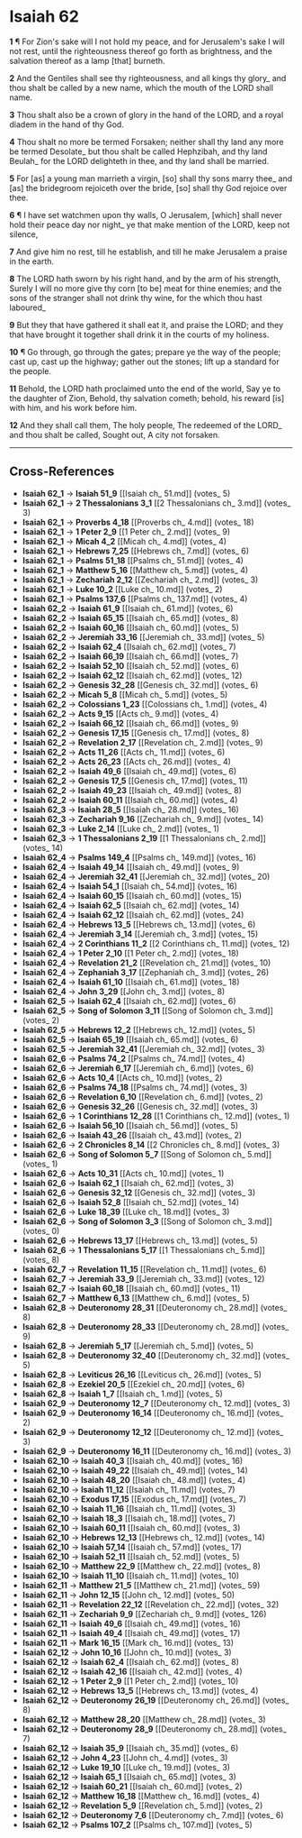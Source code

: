 # Isaiah 62

**1** ¶ For Zion's sake will I not hold my peace, and for Jerusalem's sake I will not rest, until the righteousness thereof go forth as brightness, and the salvation thereof as a lamp [that] burneth.

**2** And the Gentiles shall see thy righteousness, and all kings thy glory_ and thou shalt be called by a new name, which the mouth of the LORD shall name.

**3** Thou shalt also be a crown of glory in the hand of the LORD, and a royal diadem in the hand of thy God.

**4** Thou shalt no more be termed Forsaken; neither shall thy land any more be termed Desolate_ but thou shalt be called Hephzibah, and thy land Beulah_ for the LORD delighteth in thee, and thy land shall be married.

**5** For [as] a young man marrieth a virgin, [so] shall thy sons marry thee_ and [as] the bridegroom rejoiceth over the bride, [so] shall thy God rejoice over thee.

**6** ¶ I have set watchmen upon thy walls, O Jerusalem, [which] shall never hold their peace day nor night_ ye that make mention of the LORD, keep not silence,

**7** And give him no rest, till he establish, and till he make Jerusalem a praise in the earth.

**8** The LORD hath sworn by his right hand, and by the arm of his strength, Surely I will no more give thy corn [to be] meat for thine enemies; and the sons of the stranger shall not drink thy wine, for the which thou hast laboured_

**9** But they that have gathered it shall eat it, and praise the LORD; and they that have brought it together shall drink it in the courts of my holiness.

**10** ¶ Go through, go through the gates; prepare ye the way of the people; cast up, cast up the highway; gather out the stones; lift up a standard for the people.

**11** Behold, the LORD hath proclaimed unto the end of the world, Say ye to the daughter of Zion, Behold, thy salvation cometh; behold, his reward [is] with him, and his work before him.

**12** And they shall call them, The holy people, The redeemed of the LORD_ and thou shalt be called, Sought out, A city not forsaken.

---

## Cross-References

- **Isaiah 62_1** → **Isaiah 51_9** [[Isaiah ch_ 51.md]] (votes_ 5)
- **Isaiah 62_1** → **2 Thessalonians 3_1** [[2 Thessalonians ch_ 3.md]] (votes_ 3)
- **Isaiah 62_1** → **Proverbs 4_18** [[Proverbs ch_ 4.md]] (votes_ 18)
- **Isaiah 62_1** → **1 Peter 2_9** [[1 Peter ch_ 2.md]] (votes_ 9)
- **Isaiah 62_1** → **Micah 4_2** [[Micah ch_ 4.md]] (votes_ 4)
- **Isaiah 62_1** → **Hebrews 7_25** [[Hebrews ch_ 7.md]] (votes_ 6)
- **Isaiah 62_1** → **Psalms 51_18** [[Psalms ch_ 51.md]] (votes_ 4)
- **Isaiah 62_1** → **Matthew 5_16** [[Matthew ch_ 5.md]] (votes_ 4)
- **Isaiah 62_1** → **Zechariah 2_12** [[Zechariah ch_ 2.md]] (votes_ 3)
- **Isaiah 62_1** → **Luke 10_2** [[Luke ch_ 10.md]] (votes_ 2)
- **Isaiah 62_1** → **Psalms 137_6** [[Psalms ch_ 137.md]] (votes_ 4)
- **Isaiah 62_2** → **Isaiah 61_9** [[Isaiah ch_ 61.md]] (votes_ 6)
- **Isaiah 62_2** → **Isaiah 65_15** [[Isaiah ch_ 65.md]] (votes_ 8)
- **Isaiah 62_2** → **Isaiah 60_16** [[Isaiah ch_ 60.md]] (votes_ 5)
- **Isaiah 62_2** → **Jeremiah 33_16** [[Jeremiah ch_ 33.md]] (votes_ 5)
- **Isaiah 62_2** → **Isaiah 62_4** [[Isaiah ch_ 62.md]] (votes_ 7)
- **Isaiah 62_2** → **Isaiah 66_19** [[Isaiah ch_ 66.md]] (votes_ 7)
- **Isaiah 62_2** → **Isaiah 52_10** [[Isaiah ch_ 52.md]] (votes_ 6)
- **Isaiah 62_2** → **Isaiah 62_12** [[Isaiah ch_ 62.md]] (votes_ 12)
- **Isaiah 62_2** → **Genesis 32_28** [[Genesis ch_ 32.md]] (votes_ 6)
- **Isaiah 62_2** → **Micah 5_8** [[Micah ch_ 5.md]] (votes_ 5)
- **Isaiah 62_2** → **Colossians 1_23** [[Colossians ch_ 1.md]] (votes_ 4)
- **Isaiah 62_2** → **Acts 9_15** [[Acts ch_ 9.md]] (votes_ 4)
- **Isaiah 62_2** → **Isaiah 66_12** [[Isaiah ch_ 66.md]] (votes_ 9)
- **Isaiah 62_2** → **Genesis 17_15** [[Genesis ch_ 17.md]] (votes_ 8)
- **Isaiah 62_2** → **Revelation 2_17** [[Revelation ch_ 2.md]] (votes_ 9)
- **Isaiah 62_2** → **Acts 11_26** [[Acts ch_ 11.md]] (votes_ 6)
- **Isaiah 62_2** → **Acts 26_23** [[Acts ch_ 26.md]] (votes_ 4)
- **Isaiah 62_2** → **Isaiah 49_6** [[Isaiah ch_ 49.md]] (votes_ 6)
- **Isaiah 62_2** → **Genesis 17_5** [[Genesis ch_ 17.md]] (votes_ 11)
- **Isaiah 62_2** → **Isaiah 49_23** [[Isaiah ch_ 49.md]] (votes_ 8)
- **Isaiah 62_2** → **Isaiah 60_11** [[Isaiah ch_ 60.md]] (votes_ 4)
- **Isaiah 62_3** → **Isaiah 28_5** [[Isaiah ch_ 28.md]] (votes_ 16)
- **Isaiah 62_3** → **Zechariah 9_16** [[Zechariah ch_ 9.md]] (votes_ 14)
- **Isaiah 62_3** → **Luke 2_14** [[Luke ch_ 2.md]] (votes_ 1)
- **Isaiah 62_3** → **1 Thessalonians 2_19** [[1 Thessalonians ch_ 2.md]] (votes_ 14)
- **Isaiah 62_4** → **Psalms 149_4** [[Psalms ch_ 149.md]] (votes_ 16)
- **Isaiah 62_4** → **Isaiah 49_14** [[Isaiah ch_ 49.md]] (votes_ 9)
- **Isaiah 62_4** → **Jeremiah 32_41** [[Jeremiah ch_ 32.md]] (votes_ 20)
- **Isaiah 62_4** → **Isaiah 54_1** [[Isaiah ch_ 54.md]] (votes_ 16)
- **Isaiah 62_4** → **Isaiah 60_15** [[Isaiah ch_ 60.md]] (votes_ 15)
- **Isaiah 62_4** → **Isaiah 62_5** [[Isaiah ch_ 62.md]] (votes_ 14)
- **Isaiah 62_4** → **Isaiah 62_12** [[Isaiah ch_ 62.md]] (votes_ 24)
- **Isaiah 62_4** → **Hebrews 13_5** [[Hebrews ch_ 13.md]] (votes_ 6)
- **Isaiah 62_4** → **Jeremiah 3_14** [[Jeremiah ch_ 3.md]] (votes_ 15)
- **Isaiah 62_4** → **2 Corinthians 11_2** [[2 Corinthians ch_ 11.md]] (votes_ 12)
- **Isaiah 62_4** → **1 Peter 2_10** [[1 Peter ch_ 2.md]] (votes_ 18)
- **Isaiah 62_4** → **Revelation 21_2** [[Revelation ch_ 21.md]] (votes_ 10)
- **Isaiah 62_4** → **Zephaniah 3_17** [[Zephaniah ch_ 3.md]] (votes_ 26)
- **Isaiah 62_4** → **Isaiah 61_10** [[Isaiah ch_ 61.md]] (votes_ 18)
- **Isaiah 62_4** → **John 3_29** [[John ch_ 3.md]] (votes_ 8)
- **Isaiah 62_5** → **Isaiah 62_4** [[Isaiah ch_ 62.md]] (votes_ 6)
- **Isaiah 62_5** → **Song of Solomon 3_11** [[Song of Solomon ch_ 3.md]] (votes_ 2)
- **Isaiah 62_5** → **Hebrews 12_2** [[Hebrews ch_ 12.md]] (votes_ 5)
- **Isaiah 62_5** → **Isaiah 65_19** [[Isaiah ch_ 65.md]] (votes_ 6)
- **Isaiah 62_5** → **Jeremiah 32_41** [[Jeremiah ch_ 32.md]] (votes_ 3)
- **Isaiah 62_6** → **Psalms 74_2** [[Psalms ch_ 74.md]] (votes_ 4)
- **Isaiah 62_6** → **Jeremiah 6_17** [[Jeremiah ch_ 6.md]] (votes_ 6)
- **Isaiah 62_6** → **Acts 10_4** [[Acts ch_ 10.md]] (votes_ 2)
- **Isaiah 62_6** → **Psalms 74_18** [[Psalms ch_ 74.md]] (votes_ 3)
- **Isaiah 62_6** → **Revelation 6_10** [[Revelation ch_ 6.md]] (votes_ 2)
- **Isaiah 62_6** → **Genesis 32_26** [[Genesis ch_ 32.md]] (votes_ 3)
- **Isaiah 62_6** → **1 Corinthians 12_28** [[1 Corinthians ch_ 12.md]] (votes_ 1)
- **Isaiah 62_6** → **Isaiah 56_10** [[Isaiah ch_ 56.md]] (votes_ 5)
- **Isaiah 62_6** → **Isaiah 43_26** [[Isaiah ch_ 43.md]] (votes_ 2)
- **Isaiah 62_6** → **2 Chronicles 8_14** [[2 Chronicles ch_ 8.md]] (votes_ 3)
- **Isaiah 62_6** → **Song of Solomon 5_7** [[Song of Solomon ch_ 5.md]] (votes_ 1)
- **Isaiah 62_6** → **Acts 10_31** [[Acts ch_ 10.md]] (votes_ 1)
- **Isaiah 62_6** → **Isaiah 62_1** [[Isaiah ch_ 62.md]] (votes_ 3)
- **Isaiah 62_6** → **Genesis 32_12** [[Genesis ch_ 32.md]] (votes_ 3)
- **Isaiah 62_6** → **Isaiah 52_8** [[Isaiah ch_ 52.md]] (votes_ 14)
- **Isaiah 62_6** → **Luke 18_39** [[Luke ch_ 18.md]] (votes_ 3)
- **Isaiah 62_6** → **Song of Solomon 3_3** [[Song of Solomon ch_ 3.md]] (votes_ 0)
- **Isaiah 62_6** → **Hebrews 13_17** [[Hebrews ch_ 13.md]] (votes_ 5)
- **Isaiah 62_6** → **1 Thessalonians 5_17** [[1 Thessalonians ch_ 5.md]] (votes_ 8)
- **Isaiah 62_7** → **Revelation 11_15** [[Revelation ch_ 11.md]] (votes_ 6)
- **Isaiah 62_7** → **Jeremiah 33_9** [[Jeremiah ch_ 33.md]] (votes_ 12)
- **Isaiah 62_7** → **Isaiah 60_18** [[Isaiah ch_ 60.md]] (votes_ 11)
- **Isaiah 62_7** → **Matthew 6_13** [[Matthew ch_ 6.md]] (votes_ 5)
- **Isaiah 62_8** → **Deuteronomy 28_31** [[Deuteronomy ch_ 28.md]] (votes_ 8)
- **Isaiah 62_8** → **Deuteronomy 28_33** [[Deuteronomy ch_ 28.md]] (votes_ 9)
- **Isaiah 62_8** → **Jeremiah 5_17** [[Jeremiah ch_ 5.md]] (votes_ 5)
- **Isaiah 62_8** → **Deuteronomy 32_40** [[Deuteronomy ch_ 32.md]] (votes_ 5)
- **Isaiah 62_8** → **Leviticus 26_16** [[Leviticus ch_ 26.md]] (votes_ 5)
- **Isaiah 62_8** → **Ezekiel 20_5** [[Ezekiel ch_ 20.md]] (votes_ 6)
- **Isaiah 62_8** → **Isaiah 1_7** [[Isaiah ch_ 1.md]] (votes_ 5)
- **Isaiah 62_9** → **Deuteronomy 12_7** [[Deuteronomy ch_ 12.md]] (votes_ 3)
- **Isaiah 62_9** → **Deuteronomy 16_14** [[Deuteronomy ch_ 16.md]] (votes_ 2)
- **Isaiah 62_9** → **Deuteronomy 12_12** [[Deuteronomy ch_ 12.md]] (votes_ 3)
- **Isaiah 62_9** → **Deuteronomy 16_11** [[Deuteronomy ch_ 16.md]] (votes_ 3)
- **Isaiah 62_10** → **Isaiah 40_3** [[Isaiah ch_ 40.md]] (votes_ 16)
- **Isaiah 62_10** → **Isaiah 49_22** [[Isaiah ch_ 49.md]] (votes_ 14)
- **Isaiah 62_10** → **Isaiah 48_20** [[Isaiah ch_ 48.md]] (votes_ 4)
- **Isaiah 62_10** → **Isaiah 11_12** [[Isaiah ch_ 11.md]] (votes_ 7)
- **Isaiah 62_10** → **Exodus 17_15** [[Exodus ch_ 17.md]] (votes_ 7)
- **Isaiah 62_10** → **Isaiah 11_16** [[Isaiah ch_ 11.md]] (votes_ 3)
- **Isaiah 62_10** → **Isaiah 18_3** [[Isaiah ch_ 18.md]] (votes_ 7)
- **Isaiah 62_10** → **Isaiah 60_11** [[Isaiah ch_ 60.md]] (votes_ 3)
- **Isaiah 62_10** → **Hebrews 12_13** [[Hebrews ch_ 12.md]] (votes_ 14)
- **Isaiah 62_10** → **Isaiah 57_14** [[Isaiah ch_ 57.md]] (votes_ 17)
- **Isaiah 62_10** → **Isaiah 52_11** [[Isaiah ch_ 52.md]] (votes_ 5)
- **Isaiah 62_10** → **Matthew 22_9** [[Matthew ch_ 22.md]] (votes_ 8)
- **Isaiah 62_10** → **Isaiah 11_10** [[Isaiah ch_ 11.md]] (votes_ 10)
- **Isaiah 62_11** → **Matthew 21_5** [[Matthew ch_ 21.md]] (votes_ 59)
- **Isaiah 62_11** → **John 12_15** [[John ch_ 12.md]] (votes_ 50)
- **Isaiah 62_11** → **Revelation 22_12** [[Revelation ch_ 22.md]] (votes_ 32)
- **Isaiah 62_11** → **Zechariah 9_9** [[Zechariah ch_ 9.md]] (votes_ 126)
- **Isaiah 62_11** → **Isaiah 49_6** [[Isaiah ch_ 49.md]] (votes_ 16)
- **Isaiah 62_11** → **Isaiah 49_4** [[Isaiah ch_ 49.md]] (votes_ 17)
- **Isaiah 62_11** → **Mark 16_15** [[Mark ch_ 16.md]] (votes_ 13)
- **Isaiah 62_12** → **John 10_16** [[John ch_ 10.md]] (votes_ 3)
- **Isaiah 62_12** → **Isaiah 62_4** [[Isaiah ch_ 62.md]] (votes_ 8)
- **Isaiah 62_12** → **Isaiah 42_16** [[Isaiah ch_ 42.md]] (votes_ 4)
- **Isaiah 62_12** → **1 Peter 2_9** [[1 Peter ch_ 2.md]] (votes_ 10)
- **Isaiah 62_12** → **Hebrews 13_5** [[Hebrews ch_ 13.md]] (votes_ 4)
- **Isaiah 62_12** → **Deuteronomy 26_19** [[Deuteronomy ch_ 26.md]] (votes_ 8)
- **Isaiah 62_12** → **Matthew 28_20** [[Matthew ch_ 28.md]] (votes_ 3)
- **Isaiah 62_12** → **Deuteronomy 28_9** [[Deuteronomy ch_ 28.md]] (votes_ 7)
- **Isaiah 62_12** → **Isaiah 35_9** [[Isaiah ch_ 35.md]] (votes_ 6)
- **Isaiah 62_12** → **John 4_23** [[John ch_ 4.md]] (votes_ 3)
- **Isaiah 62_12** → **Luke 19_10** [[Luke ch_ 19.md]] (votes_ 3)
- **Isaiah 62_12** → **Isaiah 65_1** [[Isaiah ch_ 65.md]] (votes_ 3)
- **Isaiah 62_12** → **Isaiah 60_21** [[Isaiah ch_ 60.md]] (votes_ 2)
- **Isaiah 62_12** → **Matthew 16_18** [[Matthew ch_ 16.md]] (votes_ 4)
- **Isaiah 62_12** → **Revelation 5_9** [[Revelation ch_ 5.md]] (votes_ 2)
- **Isaiah 62_12** → **Deuteronomy 7_6** [[Deuteronomy ch_ 7.md]] (votes_ 6)
- **Isaiah 62_12** → **Psalms 107_2** [[Psalms ch_ 107.md]] (votes_ 5)

